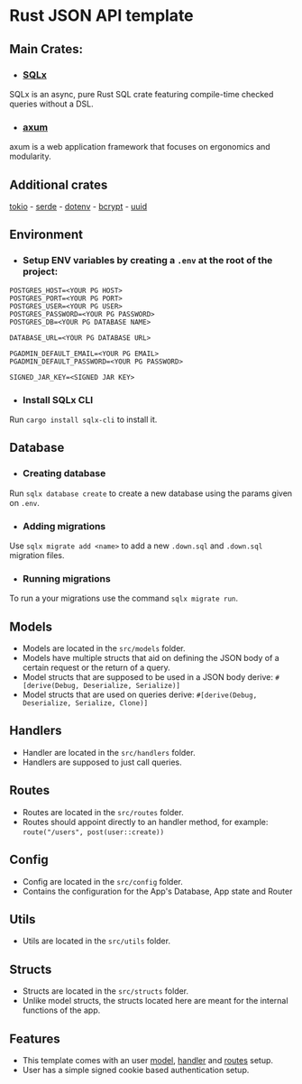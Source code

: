 # Rust JSON API template
## Main Crates:
 - ### [SQLx](https://docs.rs/sqlx)
SQLx is an async, pure Rust SQL crate featuring compile-time checked queries without a DSL.
- ### [axum](https://docs.rs/axum)
axum is a web application framework that focuses on ergonomics and modularity.

## Additional crates
[tokio](https://docs.rs/tokio) - [serde](https://docs.rs/serde) - [dotenv](https://docs.rs/dotenv) - [bcrypt](https://docs.rs/bcrypt) - [uuid](https://docs.rs/uuid)

## Environment
- ### Setup ENV variables by creating a `.env` at the root of the project:
```
POSTGRES_HOST=<YOUR PG HOST>
POSTGRES_PORT=<YOUR PG PORT>
POSTGRES_USER=<YOUR PG USER>
POSTGRES_PASSWORD=<YOUR PG PASSWORD>
POSTGRES_DB=<YOUR PG DATABASE NAME>

DATABASE_URL=<YOUR PG DATABASE URL>

PGADMIN_DEFAULT_EMAIL=<YOUR PG EMAIL>
PGADMIN_DEFAULT_PASSWORD=<YOUR PG PASSWORD>

SIGNED_JAR_KEY=<SIGNED JAR KEY>
```
- ### Install SQLx CLI
Run `cargo install sqlx-cli` to install it.

## Database
- ### Creating database
Run `sqlx database create` to create a new database using the params given on `.env`.

- ### Adding migrations
Use `sqlx migrate add <name>` to add a new `.down.sql` and `.down.sql` migration files.

- ### Running migrations
To run a your migrations use the command `sqlx migrate run`.

## Models
- Models are located in the `src/models` folder.
- Models have multiple structs that aid on defining the JSON body of a certain request or the return of a query.
- Model structs that are supposed to be used in a JSON body derive: `#[derive(Debug, Deserialize, Serialize)]`
- Model structs that are used on queries derive: `#[derive(Debug, Deserialize, Serialize, Clone)]`

## Handlers
- Handler are located in the `src/handlers` folder.
- Handlers are supposed to just call queries.

## Routes
- Routes are located in the `src/routes` folder.
- Routes should appoint directly to an handler method, for example: `route("/users", post(user::create))`

## Config
- Config are located in the `src/config` folder.
- Contains the configuration for the App's Database, App state and Router

## Utils
- Utils are located in the `src/utils` folder.

## Structs
- Structs are located in the `src/structs` folder.
- Unlike model structs, the structs located here are meant for the internal functions of the app. 

## Features
- This template comes with an user [model](https://github.com/rhwd/rust-api-template?tab=readme-ov-file#models), [handler](https://github.com/rhwd/rust-api-template?tab=readme-ov-file#handlers) and [routes](https://github.com/rhwd/rust-api-template?tab=readme-ov-file#routes) setup.
- User has a simple signed cookie based authentication setup.
